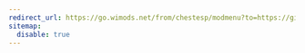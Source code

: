 ```yaml
---
redirect_url: https://go.wimods.net/from/chestesp/modmenu?to=https://github.com/Wurst-Imperium/ChestESP/issues
sitemap:
  disable: true
---
```


